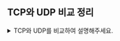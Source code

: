## TCP와 UDP 비교 정리

<details>
<summary> TCP와 UDP를 비교하여 설명해주세요.</summary>
<div markdown="1">
  <br>
1. 유저가 브라우저에서 www.google.com(URL)을 입력을 하면 HTTP request message를 생성합니다.<br>
2. IP주소를 알아야 전송을 할 수 있으므로, DNS lookup을 통해 해당 domain의 server IP주소를 알아냅니다.<br>
3. 반환된 IP주소(구글의 server IP)로 HTTP 요청 메시지(request message) 전송 요청을 합니다.<br>
    1. 생성된 HTTP 요청 메시지를 TCP/IP층에 전달합니다.<br>
    2. HTTP 요청 메시지에 헤더를 추가해서 TCP/IP 패킷을 생성합니다.<br>
4. 해당 패킷은 전기신호로 랜선을 통해 네트워크로 전송되고, 목적지 IP에 도달합니다.<br>
5. 구글 server에 도착한 패킷은 unpacking을 통해 message를 복원하고 server의 process로 보냅니다.<br>
6. server의 process는 HTTP 요청 메시지에 대한 response data를 가지고 HTTP 응답 메시지(response message)를 생성 합니다.<br>
7. HTTP 응답 메시지를 전달 받은 방식 그대로 client IP로 전송을 합니다.<br>
8. HTTP response 메시지에 담긴 데이터를 토대로 웹브라우저에서 HTML 렌더링을 하여 모니터에 검색창이 보여집니다.<br><br>
  
<img width="478" alt="스크린샷 2022-10-08 오후 11 54 06" src="https://user-images.githubusercontent.com/29879110/194713570-cb62d8ce-dfb2-4a06-b8cd-0262b3016aa6.png">

</div>
</details>

